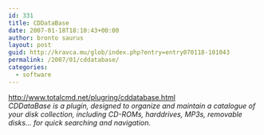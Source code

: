 ```yaml
---
id: 331
title: CDDataBase
date: 2007-01-18T18:10:43+00:00
author: bronto saurus
layout: post
guid: http://kravca.mu/glob/index.php?entry=entry070118-101043
permalink: /2007/01/cddatabase/
categories:
  - software
---
```

<a href="http://www.totalcmd.net/plugring/cddatabase.html" target="_blank" >http://www.totalcmd.net/plugring/cddatabase.html</a>  
_CDDataBase is a plugin, designed to organize and maintain a catalogue of your disk collection, including CD-ROMs, harddrives, MP3s, removable disks&#8230; for quick searching and navigation._